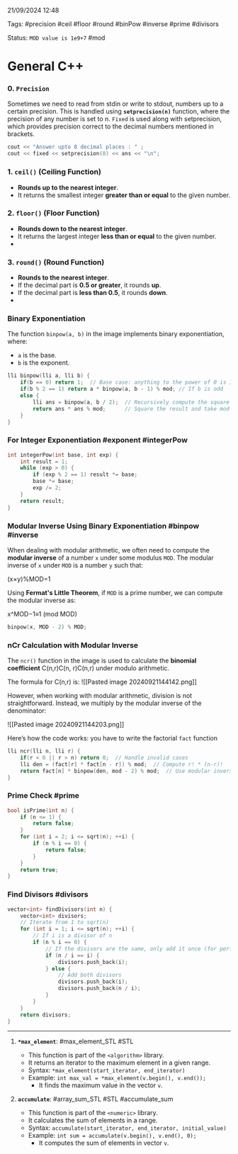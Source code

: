 21/09/2024 12:48

Tags: #precision #ceil #floor #round #binPow #inverse #prime #divisors 

Status: `MOD value is 1e9+7` #mod

# General C++


### 0. ``Precision`` 
Sometimes we need to read from stdin or write to stdout, numbers up to a certain precision. 
This is handled using **``setprecision(n)``** function, where the precision of any number is set to n. ``Fixed`` is used along with setprecision, which provides precision correct to the decimal numbers mentioned in brackets.

```cpp
cout << "Answer upto 8 decimal places : " ; 
cout << fixed << setprecision(8) << ans << "\n";
```

### 1. **`ceil()`** (Ceiling Function)

- **Rounds up to the nearest integer**.
- It returns the smallest integer **greater than or equal** to the given number.

### 2. **`floor()`** (Floor Function)

- **Rounds down to the nearest integer**.
- It returns the largest integer **less than or equal** to the given number.
- 
### 3. **`round()`** (Round Function)

- **Rounds to the nearest integer**.
- If the decimal part is **0.5 or greater**, it rounds **up**.
- If the decimal part is **less than 0.5**, it rounds **down**.
- 
### Binary Exponentiation
The function `binpow(a, b)` in the image implements binary exponentiation, where:

- `a` is the base.
- `b` is the exponent.
```cpp
lli binpow(lli a, lli b) {
    if(b == 0) return 1;  // Base case: anything to the power of 0 is 1
    if(b % 2 == 1) return a * binpow(a, b - 1) % mod; // If b is odd
    else {
        lli ans = binpow(a, b / 2);  // Recursively compute the square root
        return ans * ans % mod;      // Square the result and take mod
    }
}

```

### For Integer Exponentiation #exponent #integerPow

```cpp
int integerPow(int base, int exp) {
    int result = 1;
    while (exp > 0) {
        if (exp % 2 == 1) result *= base;
        base *= base;
        exp /= 2;
    }
    return result;
}
```
### Modular Inverse Using Binary Exponentiation #binpow #inverse

When dealing with modular arithmetic, we often need to compute the **modular inverse** of a number `x` under some modulus `MOD`. The modular inverse of `x` under `MOD` is a number `y` such that:

(x×y)%MOD=1

Using **Fermat's Little Theorem**, if `MOD` is a prime number, we can compute the modular inverse as:

x^MOD−1≡1 (mod MOD)
```cpp
binpow(x, MOD - 2) % MOD;
```


### nCr Calculation with Modular Inverse

The `ncr()` function in the image is used to calculate the **binomial coefficient** C(n,r)C(n, r)C(n,r) under modulo arithmetic.

The formula for C(n,r) is:
![[Pasted image 20240921144142.png]]

However, when working with modular arithmetic, division is not straightforward. Instead, we multiply by the modular inverse of the denominator:

![[Pasted image 20240921144203.png]]

Here’s how the code works:
you have to write the factorial ``fact`` function
```cpp
lli ncr(lli n, lli r) {
    if(r < 0 || r > n) return 0;  // Handle invalid cases
    lli den = (fact[r] * fact[n - r]) % mod;  // Compute r! * (n-r)!
    return fact[n] * binpow(den, mod - 2) % mod;  // Use modular inverse
}
```

### Prime Check #prime

```cpp
bool isPrime(int n) {
    if (n <= 1) {
        return false;
    }
    for (int i = 2; i <= sqrt(n); ++i) {
        if (n % i == 0) {
            return false;
        }
    }
    return true;
}
```

### Find Divisors #divisors

```cpp
vector<int> findDivisors(int n) {
    vector<int> divisors;
    // Iterate from 1 to sqrt(n)
    for (int i = 1; i <= sqrt(n); ++i) {
        // If i is a divisor of n
        if (n % i == 0) {
            // If the divisors are the same, only add it once (for perfect squares)
            if (n / i == i) {
                divisors.push_back(i);
            } else {
                // Add both divisors
                divisors.push_back(i);
                divisors.push_back(n / i);
            }
        }
    }
    return divisors;
}
```
---
1. **`*max_element`**: #max_element_STL #STL 
    
    - This function is part of the `<algorithm>` library.
    - It returns an iterator to the maximum element in a given range.
    - Syntax: `*max_element(start_iterator, end_iterator)`
    - Example: `int max_val = *max_element(v.begin(), v.end());`
        - It finds the maximum value in the vector `v`.
2. **`accumulate`**: #array_sum_STL #STL #accumulate_sum
    
    - This function is part of the `<numeric>` library.
    - It calculates the sum of elements in a range.
    - Syntax: `accumulate(start_iterator, end_iterator, initial_value)`
    - Example: `int sum = accumulate(v.begin(), v.end(), 0);`
        - It computes the sum of elements in vector `v`.
